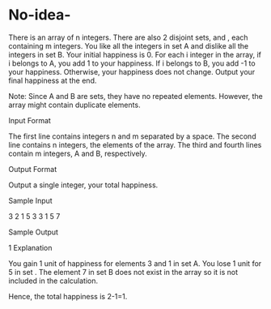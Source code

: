 # No-idea-
There is an array of n integers. There are also 2 disjoint sets,  and , each containing m integers. You like all the integers in set A and dislike all the integers in set B. Your initial happiness is 0. For each i integer in the array, if i belongs to A, you add 1 to your happiness. If i belongs to B, you add -1 to your happiness. Otherwise, your happiness does not change. Output your final happiness at the end.

Note: Since A and B are sets, they have no repeated elements. However, the array might contain duplicate elements.

Input Format

The first line contains integers n and m separated by a space. 
The second line contains n integers, the elements of the array. 
The third and fourth lines contain m integers, A and B, respectively.

Output Format

Output a single integer, your total happiness.

Sample Input

3 2
1 5 3
3 1
5 7

Sample Output

1
Explanation

You gain 1 unit of happiness for elements 3 and 1 in set A. You lose 1 unit for 5 in set . The element 7 in set B does not exist in the array so it is not included in the calculation.

Hence, the total happiness is 2-1=1.
